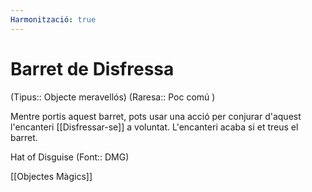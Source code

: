 ```yaml
---
Harmonització: true
---
```

# Barret de Disfressa

(Tipus:: Objecte meravellós) (Raresa:: Poc comú )

Mentre portis aquest barret, pots usar una acció per conjurar d'aquest l'encanteri [[Disfressar-se]] a voluntat. L'encanteri acaba si et treus el barret.

Hat of Disguise (Font:: DMG)

[[Objectes Màgics]]